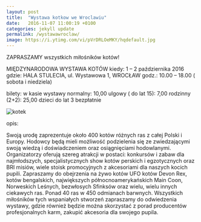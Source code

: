 ```yaml
---
layout: post
title:  "Wystawa kotkow we Wroclawiu"
date:   2016-11-07 11:00:19 +0100
categories: jekyll update
permalink: /wystawawroclaw/
image: https://i.ytimg.com/vi/pVrDRLOeMKY/hqdefault.jpg
---
```

ZAPRASZAMY wszystkich miłośników kotów!

MIĘDZYNARODOWA WYSTAWA KOTÓW
kiedy: 1 – 2 października 2016
gdzie: HALA STULECIA, ul. Wystawowa 1, WROCŁAW
godz.: 10.00 – 18.00 ( sobota i niedziela)

bilety: w kasie wystawy
normalny: 10,00
ulgowy ( do lat 15): 7,00
rodzinny (2+2): 25,00
dzieci do lat 3 bezpłatnie

![kotek]({{page.image}})

opis:

Swoją urodę zaprezentuje około 400 kotów różnych ras z całej Polski i Europy.
Hodowcy będą mieli możliwość podzielenia się ze zwiedzającymi swoją wiedzą i doświadczeniem oraz osiągnięciami hodowlanymi.
Organizatorzy oferują szereg atrakcji w postaci: konkursów i zabaw dla najmłodszych, specjalistycznych show kotów perskich i egzotycznych oraz BRI misiów, wiele stoisk promocyjnych z akcesoriami dla naszych kocich pupili.
Zapraszamy do obejrzenia na żywo kotów UFO kotów Devon Rex, kotów bengalskich,  największych północnoamerykańskich Main Coon, Norweskich Leśnych, bezwłosych Sfinksów oraz wielu, wielu innych ciekawych ras.
Ponad 40 ras w 450 odmianach barwnych.
Wszystkich miłośników tych wspaniałych stworzeń zapraszamy do odwiedzenia wystawy, gdzie również będzie można skorzystać z porad producentów profesjonalnych karm, zakupić akcesoria dla swojego pupila.
